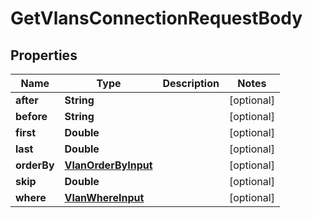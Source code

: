 

# GetVlansConnectionRequestBody


## Properties

Name | Type | Description | Notes
------------ | ------------- | ------------- | -------------
**after** | **String** |  |  [optional]
**before** | **String** |  |  [optional]
**first** | **Double** |  |  [optional]
**last** | **Double** |  |  [optional]
**orderBy** | [**VlanOrderByInput**](VlanOrderByInput.md) |  |  [optional]
**skip** | **Double** |  |  [optional]
**where** | [**VlanWhereInput**](VlanWhereInput.md) |  |  [optional]



